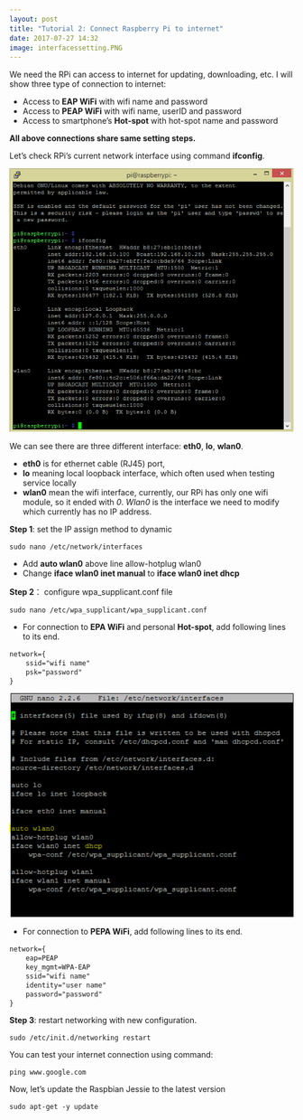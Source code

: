 ```yaml
---
layout: post
title: "Tutorial 2: Connect Raspberry Pi to internet"
date: 2017-07-27 14:32
image: interfacessetting.PNG
---
```




We need the RPi can access to internet for updating, downloading, etc. I will show three type of connection to internet:

* Access to **EAP WiFi** with wifi name and password
* Access to **PEAP WiFi** with wifi name, userID and password
* Access to smartphone’s **Hot-spot** with hot-spot name and password

**All above connections share same setting steps.** 

Let’s check RPi’s current network interface using  command **ifconfig**.

![]( /images/ifconfig0.PNG)


We can see there are three different interface: **eth0**, **lo**, **wlan0**.
 
* **eth0** is for ethernet cable (RJ45) port, 
* **lo** meaning local loopback interface, which often used when testing service locally
* **wlan0** mean the wifi interface, currently, our RPi has only one wifi module, so it ended with *0*. *Wlan0* is the interface we need to modify which currently has no IP address. 

**Step 1**: set the IP assign method to dynamic 

~~~
sudo nano /etc/network/interfaces
~~~


* Add **auto wlan0** above line allow-hotplug wlan0
* Change **iface wlan0 inet manual** to **iface wlan0 inet dhcp**

**Step 2**： configure wpa_supplicant.conf file 

~~~
sudo nano /etc/wpa_supplicant/wpa_supplicant.conf
~~~

* For connection to **EPA WiFi** and personal **Hot-spot**, add following lines to its end.

~~~
network={
    ssid="wifi name"
    psk="password"
}
~~~


![]( /images/interfacessetting.PNG)

* For connection to **PEPA WiFi**, add following lines to its end.

~~~
network={
    eap=PEAP
    key_mgmt=WPA-EAP 
    ssid="wifi name"
    identity="user name"
    password="password"
}
~~~

**Step 3**: restart networking with new configuration.

~~~
sudo /etc/init.d/networking restart
~~~

You can test your internet connection using command: 

~~~
ping www.google.com
~~~

Now, let’s update the Raspbian Jessie to the latest version

~~~
sudo apt-get -y update
~~~
